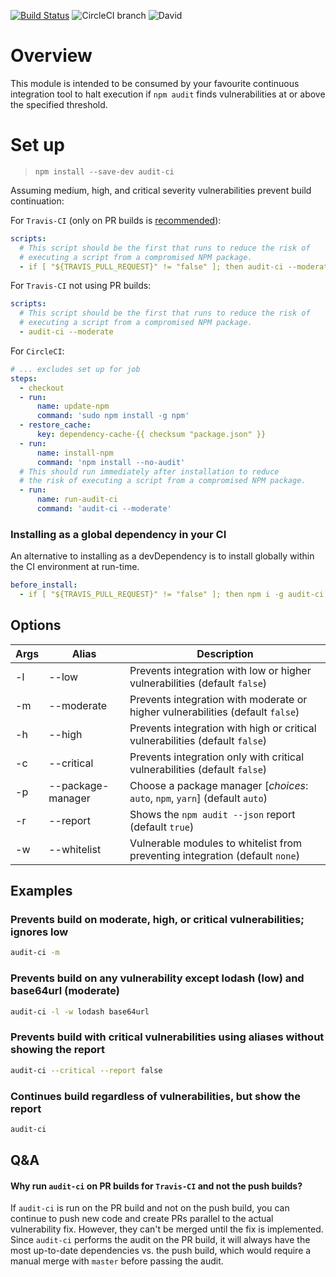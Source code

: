 [![Build Status](https://travis-ci.com/IBM/audit-ci.svg?branch=master)](https://travis-ci.com/IBM/audit-ci)
![CircleCI branch](https://img.shields.io/circleci/project/github/IBM/audit-ci/master.svg)
![David](https://img.shields.io/david/IBM/audit-ci.svg)

# Overview

This module is intended to be consumed by your favourite continuous integration tool to
halt execution if `npm audit` finds vulnerabilities at or above the specified threshold.

# Set up

> `npm install --save-dev audit-ci`

Assuming medium, high, and critical severity vulnerabilities prevent build continuation:

For `Travis-CI` (only on PR builds is [recommended](#qa)):

```yml
scripts:
  # This script should be the first that runs to reduce the risk of
  # executing a script from a compromised NPM package.
  - if [ "${TRAVIS_PULL_REQUEST}" != "false" ]; then audit-ci --moderate; fi
```

For `Travis-CI` not using PR builds:

```yml
scripts:
  # This script should be the first that runs to reduce the risk of
  # executing a script from a compromised NPM package.
  - audit-ci --moderate
```

For `CircleCI`:

```yml
# ... excludes set up for job
steps:
  - checkout
  - run:
      name: update-npm
      command: 'sudo npm install -g npm'
  - restore_cache:
      key: dependency-cache-{{ checksum "package.json" }}
  - run:
      name: install-npm
      command: 'npm install --no-audit'
  # This should run immediately after installation to reduce
  # the risk of executing a script from a compromised NPM package.
  - run:
      name: run-audit-ci
      command: 'audit-ci --moderate'
```

### Installing as a global dependency in your CI

An alternative to installing as a devDependency is to install globally within the CI environment at run-time.

```yml
before_install:
  - if [ "${TRAVIS_PULL_REQUEST}" != "false" ]; then npm i -g audit-ci && audit-ci -m; fi
```

## Options

| Args | Alias             | Description                                                                    |
| ---- | ----------------- | ------------------------------------------------------------------------------ |
| -l   | --low             | Prevents integration with low or higher vulnerabilities (default `false`)      |
| -m   | --moderate        | Prevents integration with moderate or higher vulnerabilities (default `false`) |
| -h   | --high            | Prevents integration with high or critical vulnerabilities (default `false`)   |
| -c   | --critical        | Prevents integration only with critical vulnerabilities (default `false`)      |
| -p   | --package-manager | Choose a package manager [_choices_: `auto`, `npm`, `yarn`] (default `auto`)   |
| -r   | --report          | Shows the `npm audit --json` report (default `true`)                           |
| -w   | --whitelist       | Vulnerable modules to whitelist from preventing integration (default `none`)   |

## Examples

### Prevents build on moderate, high, or critical vulnerabilities; ignores low

```sh
audit-ci -m
```

### Prevents build on any vulnerability except lodash (low) and base64url (moderate)

```sh
audit-ci -l -w lodash base64url
```

### Prevents build with critical vulnerabilities using aliases without showing the report

```sh
audit-ci --critical --report false
```

### Continues build regardless of vulnerabilities, but show the report

```sh
audit-ci
```

## Q&A

#### Why run `audit-ci` on PR builds for `Travis-CI` and not the push builds?

If `audit-ci` is run on the PR build and not on the push build, you can continue to push new code and create PRs parallel to the actual vulnerability fix. However, they can't be merged until the fix is implemented. Since `audit-ci` performs the audit on the PR build, it will always have the most up-to-date dependencies vs. the push build, which would require a manual merge with `master` before passing the audit.
